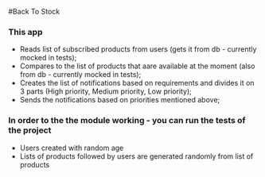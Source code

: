 #Back To Stock

### This app
- Reads list of subscribed products from users (gets it from db - currently mocked in tests);
- Compares to the list of products that aare available at the moment (also from db - currently mocked in tests);
- Creates the list of notifications based on requirements and divides it on 3 parts (High priority, Medium priority, Low priority);
- Sends the notifications based on priorities mentioned above;

### In order to the the module working - you can run the tests of the project
- Users created with random age
- Lists of products followed by users are generated randomly from list of products
